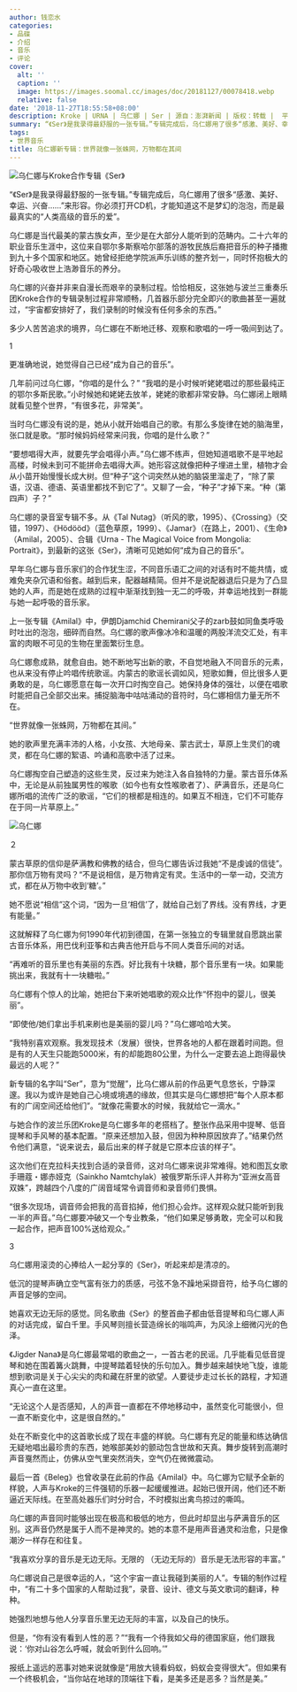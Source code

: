 ```yaml
---
author: 钱恋水
categories:
- 品碟
- 介绍
- 音乐
- 评论
cover:
  alt: ''
  caption: ''
  image: https://images.soomal.cc/images/doc/20181127/00078418.webp
  relative: false
date: '2018-11-27T18:55:58+08:00'
description: Kroke | URNA | 乌仁娜 | Ser | 源自：澎湃新闻 | 版权：转载 |  平均/总评分：10.00/10
summary: “《Ser》是我录得最舒服的一张专辑。”专辑完成后，乌仁娜用了很多“感激、美好、幸运、兴奋……”来形容。你必须打开CD机，才能知道这不是梦幻的泡泡，而是最最真实的“人类高级的音乐的爱”……
tags:
- 世界音乐
title: 乌仁娜新专辑：世界就像一张蛛网，万物都在其间
---
```


![乌仁娜与Kroke合作专辑《Ser》](https://images.soomal.cc/images/doc/20181127/00078417_01.webp)





“《Ser》是我录得最舒服的一张专辑。”专辑完成后，乌仁娜用了很多“感激、美好、幸运、兴奋……”来形容。你必须打开CD机，才能知道这不是梦幻的泡泡，而是最最真实的“人类高级的音乐的爱”。

乌仁娜是当代最美的蒙古族女声，至少是在大部分人能听到的范畴内。二十六年的职业音乐生涯中，这位来自鄂尔多斯察哈尔部落的游牧民族后裔把音乐的种子播撒到九十多个国家和地区。她曾经拒绝学院派声乐训练的整齐划一，同时怀抱极大的好奇心吸收世上浩渺音乐的养分。

乌仁娜的兴奋并非来自漫长而艰辛的录制过程。恰恰相反，这张她与波兰三重奏乐团Kroke合作的专辑录制过程非常顺畅，几首器乐部分完全即兴的歌曲甚至一遍就过，“宇宙都安排好了，我们录制的时候没有任何多余的东西。”

多少人苦苦追求的境界，乌仁娜在不断地迁移、观察和歌唱的一呼一吸间到达了。

1

更准确地说，她觉得自己已经“成为自己的音乐”。

几年前问过乌仁娜，“你唱的是什么？” “我唱的是小时候听姥姥唱过的那些最纯正的鄂尔多斯民歌。”小时候她和姥姥去放羊，姥姥的歌都非常安静。乌仁娜闭上眼睛就看见整个世界，“有很多花，非常美”。

当时乌仁娜没有说的是，她从小就开始唱自己的歌。有那么多旋律在她的脑海里，张口就是歌。“那时候妈妈经常来问我，你唱的是什么歌？”

“要想唱得大声，就要先学会唱得小声。”乌仁娜不练声，但她知道唱歌不是平地起高楼，时候未到可不能拼命去唱得大声。她形容这就像把种子埋进土里，植物才会从小苗开始慢慢长成大树。但“种子”这个词突然从她的脑袋里溜走了，“除了蒙语，汉语、德语、英语里都找不到它了”。又聊了一会，“种子”才掉下来。“种（第四声）子？”

乌仁娜的录音室专辑不多。从《Tal Nutag》（听风的歌，1995）、《Crossing》（交错，1997）、《Hödööd》（蓝色草原，1999）、《Jamar》（在路上，2001）、《生命》（Amilal，2005）、合辑《Urna - The Magical Voice from Mongolia: Portrait》，到最新的这张《Ser》，清晰可见她如何“成为自己的音乐”。

早年乌仁娜与音乐家们的合作犹生涩，不同音乐语汇之间的对话有时不能共情，或难免夹杂冗语和俗套。越到后来，配器越精简。但并不是说配器退后只是为了凸显她的人声，而是她在成熟的过程中渐渐找到独一无二的呼吸，并幸运地找到一群能与她一起呼吸的音乐家。

上一张专辑《Amilal》中，伊朗Djamchid Chemirani父子的zarb鼓如同鱼类呼吸时吐出的泡泡，细碎而自然。乌仁娜的歌声像冰冷和温暖的两股洋流交汇处，有丰富的肉眼不可见的生物在里面繁衍生息。

乌仁娜愈成熟，就愈自由。她不断地写出新的歌，不自觉地融入不同音乐的元素，也从来没有停止吟唱传统歌谣。内蒙古的歌谣长调如风，短歌如舞，但比很多人更勇敢的是，乌仁娜愿意在每一次开口时掏空自己。她保持身体的强壮，以便在唱歌时能把自己全部交出来。捕捉脑海中咕咕涌动的音符时，乌仁娜相信力量无所不在。

“世界就像一张蛛网，万物都在其间。”

她的歌声里充满丰沛的人格，小女孩、大地母亲、蒙古武士，草原上生灵们的魂灵，都在乌仁娜的絮语、吟诵和高歌中活了过来。

乌仁娜掏空自己塑造的这些生灵，反过来为她注入各自独特的力量。蒙古音乐体系中，无论是从前独属男性的喉歌（如今也有女性喉歌者了）、萨满音乐，还是乌仁娜所唱的流传广泛的歌谣，“它们的根都是相连的。如果互不相连，它们不可能存在于同一片草原上。”

![乌仁娜](https://images.soomal.cc/images/doc/20181127/00078418.webp)





２

蒙古草原的信仰是萨满教和佛教的结合，但乌仁娜告诉过我她“不是虔诚的信徒”。那你信万物有灵吗？“不是说相信，是万物肯定有灵。生活中的一举一动，交流方式，都在从万物中收到‘糖’。”

她不愿说“相信”这个词，“因为一旦‘相信’了，就给自己划了界线。没有界线，才更有能量。”

这就解释了乌仁娜为何1990年代初到德国，在第一张独立的专辑里就自愿跳出蒙古音乐体系，用巴伐利亚筝和古典吉他开启与不同人类音乐间的对话。

“再难听的音乐里也有美丽的东西。好比我有十块糖，那个音乐里有一块。如果能挑出来，我就有十一块糖啦。”

乌仁娜有个惊人的比喻，她把台下来听她唱歌的观众比作“怀抱中的婴儿，很美丽”。

“即使他/她们拿出手机来刷也是美丽的婴儿吗？”乌仁娜哈哈大笑。

“我特别喜欢观察。我发现技术（发展）很快，世界各地的人都在跟着时间跑。但是有的人天生只能跑5000米，有的却能跑80公里，为什么一定要去追上跑得最快最远的人呢？”

新专辑的名字叫“Ser”，意为“觉醒”，比乌仁娜从前的作品更气息悠长，宁静深邃。我以为或许是她自己心境或境遇的缘故，但其实是乌仁娜想把“每个人原本都有的广阔空间还给他们”。“就像花需要水的时候，我就给它一滴水。”

与她合作的波兰乐团Kroke是乌仁娜多年的老搭档了。整张作品采用中提琴、低音提琴和手风琴的基本配置。“原来还想加入鼓，但因为种种原因放弃了。”结果仍然令他们满意，“说来说去，最后出来的样子就是它原本应该的样子”。

这次他们在克拉科夫找到合适的录音师，这对乌仁娜来说非常难得。她和图瓦女歌手珊蔻・娜赤娅克（Sainkho Namtchylak）被俄罗斯乐评人并称为“亚洲女高音双姝”，跨越四个八度的广阔音域常令调音师和录音师们畏惧。

“很多次现场，调音师会把我的高音掐掉，他们担心会炸。这样观众就只能听到我一半的声音。”乌仁娜要冲破又一个专业教条，“他们如果足够勇敢，完全可以和我一起合作，把声音100%送给观众。”

3

乌仁娜用滚烫的心捧给人一起分享的《Ser》，听起来却是清凉的。

低沉的提琴声确立空气富有张力的质感，弓弦不急不躁地采撷音符，给予乌仁娜的声音足够的空间。

她喜欢无边无际的感觉。同名歌曲《Ser》的整首曲子都由低音提琴和乌仁娜人声的对话完成，留白千里。手风琴则擅长营造绵长的嗡鸣声，为风涂上细微闪光的色泽。

《Jigder Nana》是乌仁娜最常唱的歌曲之一，一首古老的民谣。几乎能看见低音提琴和她在围着篝火跳舞，中提琴踏着轻快的乐句加入。舞步越来越快地飞旋，谁能想到歌词是关于心尖尖的肉和藏在肝里的欲望。人要徒步走过长长的路程，才知道真心一直在这里。

“无论这个人是否感知，人的声音一直都在不停地移动中，虽然变化可能很小，但一直不断变化中，这是很自然的。”

处在不断变化中的这首歌长成了现在丰盛的样貌。乌仁娜有充足的能量和练达确信无疑地唱出最珍贵的东西，她喉部美妙的颤动包含世故和天真。舞步旋转到高潮时声音戛然而止，仿佛从空气里突然消失，空气仍在微微震动。

最后一首《Beleg》也曾收录在此前的作品《Amilal》中。乌仁娜为它赋予全新的样貌，人声与Kroke的三件强韧的乐器一起缓缓推进。起始已很开阔，他们还不断逼近天际线。在至高处器乐们时分时合，不时模拟出禽鸟掠过的嘶鸣。

乌仁娜的声音同时能够出现在极高和极低的地方，但此时却显出与萨满音乐的区别。这声音仍然是属于人而不是神灵的。她的本意不是用声音通灵和治愈，只是像潮汐一样存在和往复。

“我喜欢分享的音乐是无边无际。无限的 （无边无际的）音乐是无法形容的丰富。”

乌仁娜说自己是很幸运的人，“这个宇宙一直让我碰到美丽的人”。专辑的制作过程中，“有二十多个国家的人帮助过我”，录音、设计、德文与英文歌词的翻译，种种。

她强烈地想与他人分享音乐里无边无际的丰富，以及自己的快乐。

但是，“你有没有看到人性的恶？”“我有一个待我如父母的德国家庭，他们跟我说：‘你对山谷怎么呼喊，就会听到什么回响。’”

报纸上遥远的恶事对她来说就像是“用放大镜看蚂蚁，蚂蚁会变得很大”。但如果有一个终极机会，“当你站在地球的顶端往下看，是美多还是恶多？当然是美。”